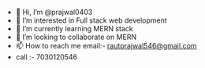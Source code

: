 - 👋 Hi, I’m @prajwal0403
- 👀 I’m interested in Full stack web development
- 🌱 I’m currently learning MERN stack
- 💞️ I’m looking to collaborate on MERN
- 📫 How to reach me email:- rautprajwal546@gmail.com
- call :- 7030120546

<!---
prajwal0403/prajwal0403 is a ✨ special ✨ repository because its `README.md` (this file) appears on your GitHub profile.
You can click the Preview link to take a look at your changes.
--->
